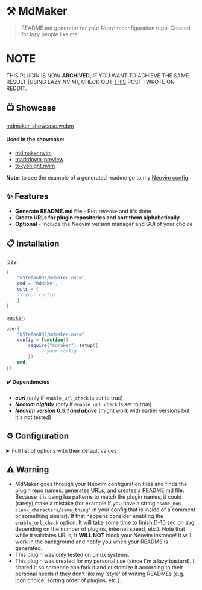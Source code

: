 # ⚒️ MdMaker

> README.md generator for your Neovim configuration repo. Created for lazy people like me.

# NOTE

THIS PLUGIN IS NOW **ARCHIVED**, IF YOU WANT TO ACHIEVE THE SAME RESULT (USING LAZY.NVIM),
CHECK OUT [THIS](https://www.reddit.com/r/neovim/comments/1cfyx4p/generate_readme_for_your_nvim_config_repository/) POST I WROTE ON REDDIT.

## 📺 Showcase

[mdmaker_showcase.webm](https://github.com/NStefan002/mdmaker.nvim/assets/100767853/cb2fe8d8-725b-4ddb-8940-4586bf40f441)

#### Used in the showcase:

- [mdmaker.nvim](https://github.com/NStefan002/mdmaker.nvim)
- [markdown-preview](https://github.com/iamcco/markdown-preview.nvim)
- [tokyonight.nvim](https://github.com/folke/tokyonight.nvim)

**Note**: to see the example of a generated readme go to my [Neovim config](https://github.com/NStefan002/nvim_config)

## ✨ Features

- **Generate README.md file** - Run `:MdMake` and it's done
- **Create URLs for plugin repositories and sort them alphabetically**
- **Optional** - Include the Neovim version manager and GUI of your choice

## 📋 Installation

[lazy](https://github.com/folke/lazy.nvim):

```lua
{
    "NStefan002/mdmaker.nvim",
    cmd = "MdMake",
    opts = {
    -- your config
    }
}
```

[packer](https://github.com/wbthomason/packer.nvim):

```lua
use({
    "NStefan002/mdmaker.nvim",
    config = function()
        require("mdmaker").setup({
            -- your config
        })
    end,
})
```

#### ✔️ Dependencies

- **_curl_** (only if `enable_url_check` is set to true)
- **_Neovim nightly_** (only if `enable_url_check` is set to true)
- **_Neovim version 0.9.1 and above_** (might work with earlier versions but it's not tested)

## ⚙ Configuration

<details>
<summary>Full list of options with their default values</summary>

```lua
{
    nvim_dir = "~/.config/nvim/",
    output = "~/.config/nvim/README.md",
    enable_url_check = false, -- disable if generating README.md offline or with a bad connection
    package_maganer = "folke/lazy.nvim",
    -- If you don't want any of the following fields, set them to ""
    title = "Neovim configuration",
    version_manager = { name = "", url = "" },
    gui = { name = "", url = "" },
}

```

</details>

## ⚠️ Warning

- MdMaker goes through your Neovim configuration files and finds the plugin repo
  names, generates URLs, and creates a README.md file.
  Because it is using lua patterns to match the plugin names, it could (rarely)
  make a mistake (for example if you have a string `"some_non-blank_characters/same_thing"`
  in your config that is inside of a comment or something similar).
  If that happens consider enabling the `enable_url_check` option. It will take some
  time to finish (1-10 sec on avg. depending on the number of plugins, internet speed, etc.).
  Note that while it validates URLs, It **WILL NOT** block your Neovim instance! It will
  work in the background and notify you when your README is generated.
- This plugin was only tested on Linux systems.
- This plugin was created for my personal use (since I'm a lazy bastard).
  I shared it so someone can fork it and customize it according to their personal needs if they
  don't like my 'style' of writing READMEs (e.g. icon choice, sorting order of plugins, etc.).
